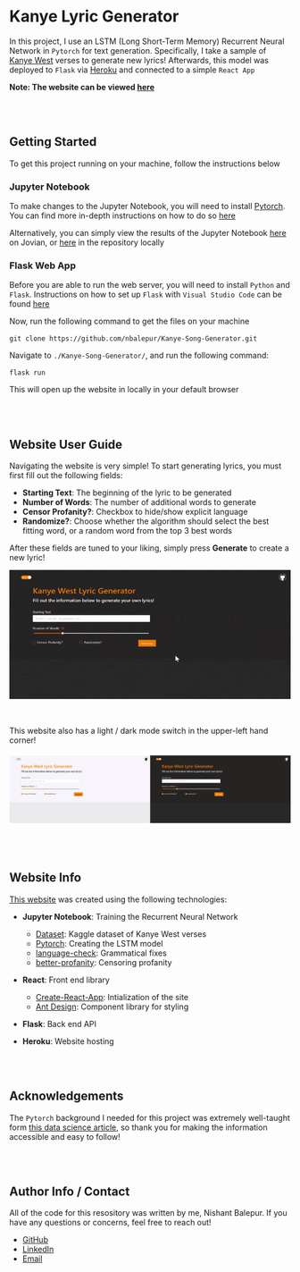 # Kanye Lyric Generator

In this project, I use an LSTM (Long Short-Term Memory) Recurrent Neural Network in `Pytorch` for text generation. Specifically, I take a sample of [Kanye West](https://en.wikipedia.org/wiki/Kanye_West) verses to generate new lyrics! Afterwards, this model was deployed to `Flask` via [Heroku](https://www.heroku.com/about) and connected to a simple `React App`

**Note: The website can be viewed [here](https://kanye-lyric-generator.herokuapp.com/)**

<br />
<br />

## Getting Started

To get this project running on your machine, follow the instructions below

### Jupyter Notebook

To make changes to the Jupyter Notebook, you will need to install [Pytorch](https://pytorch.org). You can find more in-depth instructions on how to do so [here](https://deeplizard.com/learn/video/UWlFM0R_x6I)

Alternatively, you can simply view the results of the Jupyter Notebook [here](https://jovian.ai/nishantbalepur/kanye-lyric-generator) on Jovian, or [here](./Kanye%20Lyric%20Generator.ipynb) in the repository locally

### Flask Web App

Before you are able to run the web server, you will need to install `Python` and `Flask`. Instructions on how to set up `Flask` with `Visual Studio Code` can be found [here](https://code.visualstudio.com/docs/python/tutorial-flask)

Now, run the following command to get the files on your machine

```
git clone https://github.com/nbalepur/Kanye-Song-Generator.git
```

Navigate to `./Kanye-Song-Generator/`, and run the following command:

```
flask run
```

This will open up the website in locally in your default browser

<br />
<br />

## Website User Guide

Navigating the website is very simple! To start generating lyrics, you must first fill out the following fields:

- **Starting Text**: The beginning of the lyric to be generated
- **Number of Words**: The number of additional words to generate
- **Censor Profanity?**: Checkbox to hide/show explicit language
- **Randomize?**: Choose whether the algorithm should select the best fitting word, or a random word from the top 3 best words

After these fields are tuned to your liking, simply press **Generate** to create a new lyric!

![thumbnail](./demo/thumbnail.gif)

<br />

This website also has a light / dark mode switch in the upper-left hand corner!

![themes](./demo/themes.png)

<br />
<br />

## Website Info

[This website](https://kanye-lyric-generator.herokuapp.com/) was created using the following technologies:

- **Jupyter Notebook**: Training the Recurrent Neural Network
  - [Dataset](https://www.kaggle.com/viccalexander/kanyewestverses): Kaggle dataset of Kanye West verses
  - [Pytorch](https://pytorch.org/): Creating the LSTM model
  - [language-check](https://pypi.org/project/language-check/): Grammatical fixes
  - [better-profanity](https://pypi.org/project/better-profanity/): Censoring profanity
  
- **React**: Front end library
  - [Create-React-App](https://github.com/facebook/create-react-app): Intialization of the site
  - [Ant Design](https://ant.design/): Component library for styling
  
- **Flask**: Back end API

- **Heroku**: Website hosting

<br />
<br />

## Acknowledgements

The `Pytorch` background I needed for this project was extremely well-taught form [this data science article](https://www.analyticsvidhya.com/blog/2020/08/build-a-natural-language-generation-nlg-system-using-pytorch/), so thank you for making the information accessible and easy to follow!

<br />
<br />

## Author Info / Contact

All of the code for this resository was written by me, Nishant Balepur. If you have any questions or concerns, feel free to reach out!

- [GitHub](https://www.github.com/nbalepur)
- [LinkedIn](https://www.linkedin.com/in/nishant-balepur-a03818107/)
- [Email](mailto:balepur2@illinois.edu)

